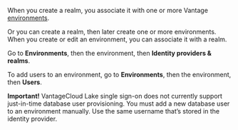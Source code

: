 
When you create a realm, you associate it with one or more Vantage [environments](sbt1640280496980.md).

Or you can create a realm, then later create one or more environments. When you create or edit an environment, you can associate it with a realm.

Go to **Environments**, then the environment, then **Identity providers & realms**.

To add users to an environment, go to **Environments**, then the environment, then **Users**.

**Important!** VantageCloud Lake single sign-on does not currently support just-in-time database user provisioning. You must add a new database user to an environment manually. Use the same username that’s stored in the identity provider.

